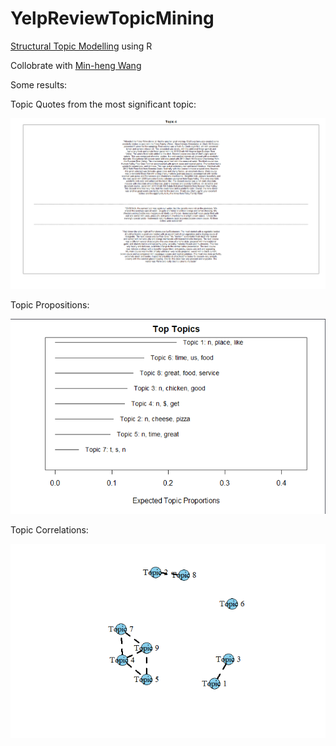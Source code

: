 # YelpReviewTopicMining

[Structural Topic Modelling](https://www.structuraltopicmodel.com/) using R

Collobrate with [Min-heng Wang](https://www.linkedin.com/in/david-wang-2672ba56/)

Some results:

Topic Quotes from the most significant topic:

![topic quotes](https://github.com/xinkaichen97/YelpReviewTopicMining/blob/main/top_quotes_topic_4.png "Topic Quotes")

Topic Propositions:

![topic propositions](https://github.com/xinkaichen97/YelpReviewTopicMining/blob/main/topic_propositions.PNG "Topic Propositions")

Topic Correlations:

![topic correlations](https://github.com/xinkaichen97/YelpReviewTopicMining/blob/main/topic_correlation.png "Topic Correlations")
